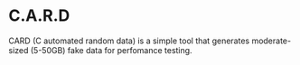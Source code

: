 # C.A.R.D
CARD (C automated random data) is a simple tool that generates moderate-sized (5-50GB) fake data for perfomance testing.
